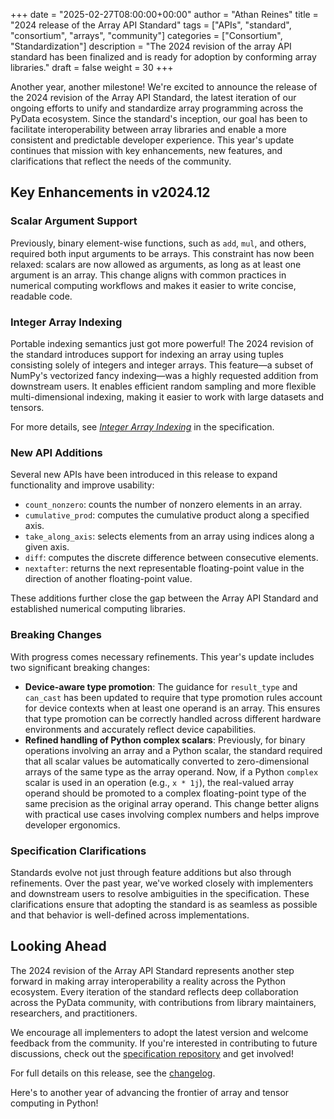 +++
date = "2025-02-27T08:00:00+00:00"
author = "Athan Reines"
title = "2024 release of the Array API Standard"
tags = ["APIs", "standard", "consortium", "arrays", "community"]
categories = ["Consortium", "Standardization"]
description = "The 2024 revision of the array API standard has been finalized and is ready for adoption by conforming array libraries."
draft = false
weight = 30
+++

Another year, another milestone! We're excited to announce the release of the
2024 revision of the Array API Standard, the latest iteration of our ongoing
efforts to unify and standardize array programming across the PyData ecosystem.
Since the standard's inception, our goal has been to facilitate
interoperability between array libraries and enable a more consistent and
predictable developer experience. This year's update continues that mission
with key enhancements, new features, and clarifications that reflect the needs
of the community.

## Key Enhancements in v2024.12

### Scalar Argument Support

Previously, binary element-wise functions, such as `add`, `mul`, and others,
required both input arguments to be arrays. This constraint has now been
relaxed: scalars are now allowed as arguments, as long as at least one argument
is an array. This change aligns with common practices in numerical computing
workflows and makes it easier to write concise, readable code.

### Integer Array Indexing

Portable indexing semantics just got more powerful! The 2024 revision of the
standard introduces support for indexing an array using tuples consisting
solely of integers and integer arrays. This feature—a subset of NumPy's
vectorized fancy indexing—was a highly requested addition from downstream
users. It enables efficient random sampling and more flexible multi-dimensional
indexing, making it easier to work with large datasets and tensors.

For more details, see [_Integer Array Indexing_](https://data-apis.org/array-api/latest/API_specification/indexing.html#integer-array-indexing)
in the specification.

### New API Additions

Several new APIs have been introduced in this release to expand functionality
and improve usability:

-   `count_nonzero`: counts the number of nonzero elements in an array.
-   `cumulative_prod`: computes the cumulative product along a specified axis.
-   `take_along_axis`: selects elements from an array using indices along a
    given axis.
-   `diff`: computes the discrete difference between consecutive elements.
-   `nextafter`: returns the next representable floating-point value in the
    direction of another floating-point value.

These additions further close the gap between the Array API Standard and
established numerical computing libraries.

### Breaking Changes

With progress comes necessary refinements. This year's update includes two
significant breaking changes:

-   **Device-aware type promotion**: The guidance for `result_type` and `can_cast`
    has been updated to require that type promotion rules account for device
    contexts when at least one operand is an array. This ensures that type
    promotion can be correctly handled across different hardware environments
    and accurately reflect device capabilities.
-   **Refined handling of Python complex scalars**: Previously, for binary
    operations involving an array and a Python scalar, the standard required
    that all scalar values be automatically converted to zero-dimensional
    arrays of the same type as the array operand. Now, if a Python `complex`
    scalar is used in an operation (e.g., `x * 1j`), the real-valued array
    operand should be promoted to a complex floating-point type of the same
    precision as the original array operand. This change better aligns with
    practical use cases involving complex numbers and helps improve developer
    ergonomics.

### Specification Clarifications

Standards evolve not just through feature additions but also through
refinements. Over the past year, we've worked closely with implementers and
downstream users to resolve ambiguities in the specification. These
clarifications ensure that adopting the standard is as seamless as possible and
that behavior is well-defined across implementations.

## Looking Ahead

The 2024 revision of the Array API Standard represents another step forward in
making array interoperability a reality across the Python ecosystem. Every
iteration of the standard reflects deep collaboration across the PyData
community, with contributions from library maintainers, researchers, and
practitioners.

We encourage all implementers to adopt the latest version and welcome feedback
from the community. If you're interested in contributing to future discussions,
check out the [specification repository](https://github.com/data-apis/array-api)
and get involved!

For full details on this release, see the [changelog](https://data-apis.org/array-api/latest/changelog.html#v2024-12).

Here's to another year of advancing the frontier of array and tensor computing
in Python!
